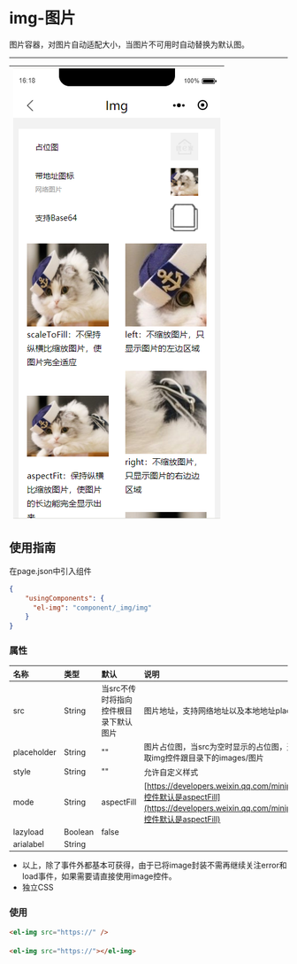 # img-图片

图片容器，对图片自动适配大小，当图片不可用时自动替换为默认图。

---

| ![](/assets/img01.png) |
| :---: |

## 使用指南

在page.json中引入组件

```json
{
    "usingComponents": {
      "el-img": "component/_img/img"
    }
}
```

### 属性

| 名称 | 类型 | 默认 | 说明 | 版本 |
| :--- | :--- | :--- | :--- | :--- |
| src | String | 当src不传时将指向控件根目录下默认图片 | 图片地址，支持网络地址以及本地地址placeholder | 1.0.1 |
| placeholder | String | "" | 图片占位图，当src为空时显示的占位图，这里将传入占位图的地址，若不设置那边取img控件跟目录下的images/图片 | 1.0.1 |
| style | String | "" | 允许自定义样式 | 1.0.1 |
| mode | String | aspectFill | [https://developers.weixin.qq.com/miniprogram/dev/component/image.html，控件默认是aspectFill](https://developers.weixin.qq.com/miniprogram/dev/component/image.html，控件默认是aspectFill) | 1.0.1 |
| lazyload | Boolean | false |  | 1.0.1 |
| arialabel | String |  |  | 1.0.1 |

* 以上，除了事件外都基本可获得，由于已将image封装不需再继续关注error和load事件，如果需要请直接使用image控件。
* 独立CSS

### 使用

```html
<el-img src="https://" />

<el-img src="https://"></el-img>
```



